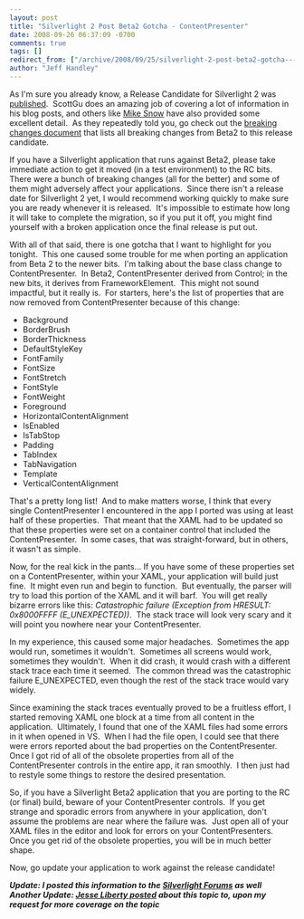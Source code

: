 ```yaml
---
layout: post
title: "Silverlight 2 Post Beta2 Gotcha - ContentPresenter"
date: 2008-09-26 06:37:09 -0700
comments: true
tags: []
redirect_from: ["/archive/2008/09/25/silverlight-2-post-beta2-gotcha---contentpresenter.aspx/"]
author: "Jeff Handley"
---
```

<!-- more -->
<p>As I'm sure you already know, a Release Candidate for Silverlight 2 was <a target="_blank" href="http://weblogs.asp.net/scottgu/archive/2008/09/25/silverlight-2-release-candidate-now-available.aspx">published</a>.  ScottGu does an amazing job of covering a lot of information in his blog posts, and others like <a target="_blank" href="http://silverlight.net/blogs/msnow/archive/2008/09/25/silverlight-version-2-rc0-release.aspx">Mike Snow</a> have also provided some excellent detail.  As they repeatedly told you, go check out the <a target="_blank" href="http://download.microsoft.com/download/6/F/E/6FE1F43D-9D0C-4346-AD08-602DF9BCB3CF/BreakingChangesBetweenBeta2andRelease.doc">breaking changes document</a> that lists all breaking changes from Beta2 to this release candidate.</p>
<p>If you have a Silverlight application that runs against Beta2, please take immediate action to get it moved (in a test environment) to the RC bits.  There were a bunch of breaking changes (all for the better) and some of them might adversely affect your applications.  Since there isn't a release date for Silverlight 2 yet, I would recommend working quickly to make sure you are ready whenever it is released.  It's impossible to estimate how long it will take to complete the migration, so if you put it off, you might find yourself with a broken application once the final release is put out.</p>
<p>With all of that said, there is one gotcha that I want to highlight for you tonight.  This one caused some trouble for me when porting an application from Beta 2 to the newer bits.  I'm talking about the base class change to ContentPresenter.  In Beta2, ContentPresenter derived from Control; in the new bits, it derives from FrameworkElement.  This might not sound impactful, but it really is.  For starters, here's the list of properties that are now removed from ContentPresenter because of this change:</p>
<ul>
    <li>Background </li>
    <li>BorderBrush </li>
    <li>BorderThickness </li>
    <li>DefaultStyleKey </li>
    <li>FontFamily </li>
    <li>FontSize </li>
    <li>FontStretch </li>
    <li>FontStyle </li>
    <li>FontWeight </li>
    <li>Foreground </li>
    <li>HorizontalContentAlignment </li>
    <li>IsEnabled </li>
    <li>IsTabStop </li>
    <li>Padding </li>
    <li>TabIndex </li>
    <li>TabNavigation </li>
    <li>Template </li>
    <li>VerticalContentAlignment </li>
</ul>
<p>That's a pretty long list!  And to make matters worse, I think that every single ContentPresenter I encountered in the app I ported was using at least half of these properties.  That meant that the XAML had to be updated so that these properties were set on a container control that included the ContentPresenter.  In some cases, that was straight-forward, but in others, it wasn't as simple.</p>
<p>Now, for the real kick in the pants... If you have some of these properties set on a ContentPresenter, within your XAML, your application will build just fine.  It might even run and begin to function.  But eventually, the parser will try to load this portion of the XAML and it will barf.  You will get really bizarre errors like this: <em>Catastrophic failure (Exception from HRESULT: 0x8000FFFF (E_UNEXPECTED))</em>.  The stack trace will look very scary and it will point you nowhere near your ContentPresenter.</p>
<p>In my experience, this caused some major headaches.  Sometimes the app would run, sometimes it wouldn't.  Sometimes all screens would work, sometimes they wouldn't.  When it did crash, it would crash with a different stack trace each time it seemed.  The common thread was the catastrophic failure E_UNEXPECTED, even though the rest of the stack trace would vary widely.</p>
<p>Since examining the stack traces eventually proved to be a fruitless effort, I started removing XAML one block at a time from all content in the application.  Ultimately, I found that one of the XAML files had some errors in it when opened in VS.  When I had the file open, I could see that there were errors reported about the bad properties on the ContentPresenter.  Once I got rid of all of the obsolete properties from all of the ContentPresenter controls in the entire app, it ran smoothly.  I then just had to restyle some things to restore the desired presentation.</p>
<p>So, if you have a Silverlight Beta2 application that you are porting to the RC (or final) build, beware of your ContentPresenter controls.  If you get strange and sporadic errors from anywhere in your application, don't assume the problems are near where the failure was.  Just open all of your XAML files in the editor and look for errors on your ContentPresenters.  Once you get rid of the obsolete properties, you will be in much better shape.</p>
<p>Now, go update your application to work against the release candidate!</p>
<p><strong><em>Update: I posted this information to the <a href="http://silverlight.net/forums/p/30375/97511.aspx#97511">Silverlight Forums</a> as well<br />
Another Update: <a href="http://silverlight.net/blogs/jesseliberty/archive/2008/09/28/rc0-amp-contentpresenter.aspx">Jesse Liberty posted</a> about this topic to, upon my request for more coverage on the topic</em></strong></p>

